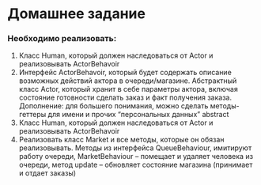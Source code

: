 # Домашнее задание

### Необходимо реализовать:

1. Класс Human, который должен наследоваться от Actor и реализовывать ActorBehavoir
2. Интерфейс ActorBehavoir, который будет содержать описание возможных действий актора в очереди/магазине. Абстрактный класс Actor, который хранит в себе параметры актора, включая состояние готовности сделать заказ и факт получения заказа.
Дополнение: для большего понимания, можно сделать методы-геттеры для имени и прочих “персональных данных” abstract
3. Класс Human, который должен наследоваться от Actor и реализовывать ActorBehavoir
4. Реализовать класс Market и все методы, которые он обязан реализовывать.
   Методы из интерфейса QueueBehaviour, имитируют работу очереди, MarketBehaviour – помещает и удаляет человека из очереди, метод update – обновляет состояние магазина (принимает и отдает заказы)
